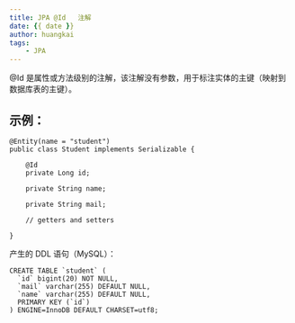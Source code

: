```yaml
---
title: JPA @Id   注解
date: {{ date }}
author: huangkai
tags: 
	- JPA
---
```


@Id 是属性或方法级别的注解，该注解没有参数，用于标注实体的主键（映射到数据库表的主键）。

## 示例： ##

```
@Entity(name = "student")
public class Student implements Serializable {
    
    @Id
    private Long id;
    
    private String name;
    
    private String mail;
    
    // getters and setters
    
}
```

产生的 DDL 语句（MySQL）：

```
CREATE TABLE `student` (
  `id` bigint(20) NOT NULL,
  `mail` varchar(255) DEFAULT NULL,
  `name` varchar(255) DEFAULT NULL,
  PRIMARY KEY (`id`)
) ENGINE=InnoDB DEFAULT CHARSET=utf8;
```